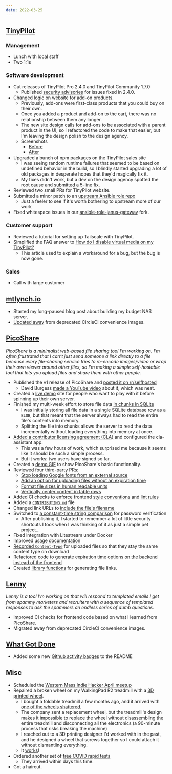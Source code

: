 ```yaml
---
date: 2022-03-25
---
```


## [TinyPilot](https://tinypilotkvm.com)

### Management

- Lunch with local staff
- Two 1:1s

### Software development

- Cut releases of TinyPilot Pro 2.4.0 and TinyPilot Community 1.7.0
  - Published [security advisories](https://tinypilotkvm.com/advisories) for issues fixed in 2.4.0.
- Changed logic on website for add-on products.
  - Previously, add-ons were first-class products that you could buy on their own.
  - Once you added a product and add-on to the cart, there was no relationship between them any longer.
  - The new site design calls for add-ons to be associated with a parent product in the UI, so I refactored the code to make that easier, but I'm leaving the design polish to the design agency.
  - Screenshots
    - [Before](8F2q.webp)
    - [After](NfHK.webp)
- Upgraded a bunch of npm packages on the TinyPilot sales site
  - I was seeing random runtime failures that seemed to be based on undefined behavior in the build, so I blindly started upgrading a lot of old packages in desperate hopes that they'd magically fix it.
  - My fixes didn't work, but a dev on the design agency spotted the root cause and submitted a 5-line fix.
- Reviewed two small PRs for TinyPilot website.
- Submitted a minor patch to an [upstream Ansible role repo](https://github.com/bitsy-ai/ansible-role-janus-gateway/pull/13)
  - Just a feeler to see if it's worth bothering to upstream more of our work
- Fixed whitespace issues in our [ansible-role-janus-gateway](https://github.com/tiny-pilot/ansible-role-janus-gateway/pull/3) fork.

### Customer support

- Reviewed a tutorial for setting up Tailscale with TinyPilot.
- Simplified the FAQ answer to [How do I disable virtual media on my TinyPilot?](https://tinypilotkvm.com/faq/disable-virtual-media)
  - This article used to explain a workaround for a bug, but the bug is now gone.

### Sales

- Call with large customer

## [mtlynch.io](https://mtlynch.io)

- Started my long-paused blog post about building my budget NAS server.
- [Updated away](https://github.com/mtlynch/mtlynch.io/pull/874) from deprecated CircleCI convenience images.

## [PicoShare](https://pico.rocks)

_PicoShare is a minimalist web-based file sharing tool I’m working on. I’m often frustrated that I can’t just send someone a link directly to a file because every file-sharing service tries to re-encode images/video or wrap their own viewer around other files, so I’m making a simple self-hostable tool that lets you upload files and share them with other people._

- Published the v1 release of PicoShare and [posted it on /r/selfhosted](https://old.reddit.com/r/selfhosted/comments/tirbdq/picoshare_a_minimalist_easytohost_service_for/)
  - David Burgess [made a YouTube video](https://www.youtube.com/watch?v=9eJeA8If0dY) about it, which was neat.
- Created a [live demo](https://demo.pico.rocks/) site for people who want to play with it before spinning up their own server.
- Finished my multi-week effort to store file data [in chunks in SQLite](https://github.com/mtlynch/picoshare/pull/47)
  - I was initially storing all file data in a single SQLite database row as a `BLOB`, but that meant that the server always had to read the entire file's contents into memory.
  - Splitting the file into chunks allows the server to read the data incrementally without loading everything into memory at once.
- [Added a contributor licensing agreement (CLA)](https://github.com/mtlynch/picoshare/pull/87) and configured the cla-assistant app.
  - This was a few hours of work, which surprised me because it seems like it should be such a simple process.
  - But it works: two users have signed so far.
- Created a [demo GIF](https://raw.githubusercontent.com/mtlynch/picoshare/master/docs/readme-assets/demo-full.gif) to show PicoShare's basic functionality.
- Reviewed four third-party PRs:
  - [Stop loading Google fonts from an external source](https://github.com/mtlynch/picoshare/pull/104)
  - [Add an option for uploading files without an expiration time](https://github.com/mtlynch/picoshare/pull/125)
  - [Format file sizes in human readable units](https://github.com/mtlynch/picoshare/pull/119)
  - [Vertically center content in table rows](https://github.com/mtlynch/picoshare/pull/116)
- Added CI checks to enforce frontend [style conventions](https://github.com/mtlynch/picoshare/pull/107) and [lint rules](https://github.com/mtlynch/picoshare/pull/129)
- Added a [`CONTRIBUTING.md`](https://github.com/mtlynch/picoshare/blob/master/CONTRIBUTING.md) file
- Changed link URLs to [include the file's filename](https://github.com/mtlynch/picoshare/pull/66)
- Switched to [a constant-time string comparison](https://github.com/mtlynch/picoshare/pull/98) for password verification
  - After publishing it, I started to remember a lot of little security shortcuts I took when I was thinking of it as just a simple pet project...
- Fixed integration with Litestream under Docker
- Improved [usage documentation](https://github.com/mtlynch/picoshare/pull/75)
- [Recorded `Content-Type`](https://github.com/mtlynch/picoshare/pull/65) for uploaded files so that they stay the same content type on download
- Refactored code to generate expiration time options [on the backend instead of the frontend](https://github.com/mtlynch/picoshare/pull/126)
- Created [library functions](https://github.com/mtlynch/picoshare/pull/134) for generating file links.

## [Lenny](https://lenny.email)

_Lenny is a tool I'm working on that will respond to templated emails I get from spammy marketers and recruiters with a sequence of templated responses to ask the spammers an endless series of dumb questions._

- Improved CI checks for frontend code based on what I learned from PicoShare.
- Migrated away from deprecated CircleCI convenience images.

## [What Got Done](https://whatgotdone.com)

- Added some new [Github activity badges](/2021-09-10/BpLn.webp) to the README

## Misc

- Scheduled the [Western Mass Indie Hacker April meetup](https://www.meetup.com/nerdsummit/events/284786667/)
- Repaired a broken wheel on my WalkingPad R2 treadmill with a [3D printed wheel](https://www.shapeways.com/product/22VFUU3W2/treadmill-wheel-01?optionId=251956167&li=shops).
  - I bought a foldable treadmill a few months ago, and it arrived with [one of the wheels shattered](/2021-09-24/BpLn.webp).
  - The company sent a replacement wheel, but the treadmill's design makes it impossible to replace the wheel without disassembling the entire treadmill and disconnecting all the electronics (a 90-minute process that risks breaking the machine)
  - I reached out to a 3D printing designer I'd worked with in the past, and he designed a wheel that screws together so I could attach it without dismantling everything.
  - It [works](BpLn.webp)!
- Ordered another set of [free COVID rapid tests](https://special.usps.com/testkits)
  - They arrived within days this time.
- Got a haircut.
